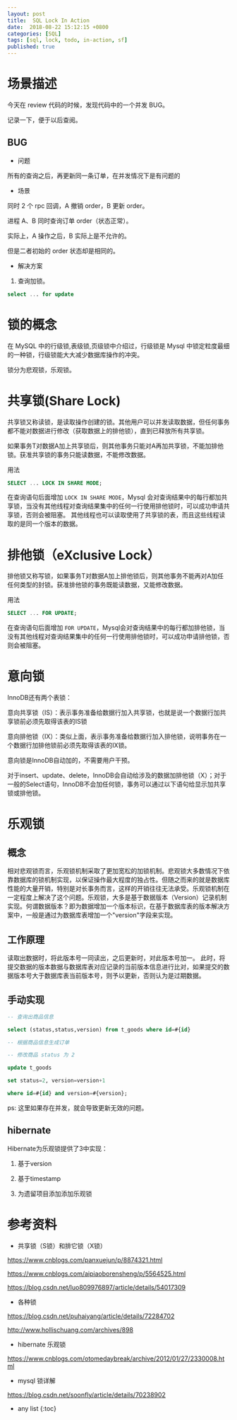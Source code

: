 ```yaml
---
layout: post
title:  SQL Lock In Action
date:  2018-08-22 15:12:15 +0800
categories: [SQL]
tags: [sql, lock, todo, in-action, sf]
published: true
---
```


# 场景描述

今天在 review 代码的时候，发现代码中的一个并发 BUG。

记录一下，便于以后查阅。

## BUG

- 问题

所有的查询之后，再更新同一条订单，在并发情况下是有问题的

- 场景

同时 2 个 rpc 回调，A 撤销 order，B 更新 order。

进程 A、B 同时查询订单 order（状态正常）。

实际上，A 操作之后，B 实际上是不允许的。

但是二者初始的 order 状态却是相同的。

- 解决方案

1. 查询加锁。

```sql
select ... for update
```

# 锁的概念

在 MySQL 中的行级锁,表级锁,页级锁中介绍过，行级锁是 Mysql 中锁定粒度最细的一种锁，行级锁能大大减少数据库操作的冲突。

锁分为悲观锁，乐观锁。

# 共享锁(Share Lock)

共享锁又称读锁，是读取操作创建的锁。其他用户可以并发读取数据，但任何事务都不能对数据进行修改（获取数据上的排他锁），直到已释放所有共享锁。

如果事务T对数据A加上共享锁后，则其他事务只能对A再加共享锁，不能加排他锁。获准共享锁的事务只能读数据，不能修改数据。

用法

```sql
SELECT ... LOCK IN SHARE MODE;
```

在查询语句后面增加 `LOCK IN SHARE MODE`，Mysql 会对查询结果中的每行都加共享锁，当没有其他线程对查询结果集中的任何一行使用排他锁时，可以成功申请共享锁，否则会被阻塞。
其他线程也可以读取使用了共享锁的表，而且这些线程读取的是同一个版本的数据。


# 排他锁（eXclusive Lock）

排他锁又称写锁，如果事务T对数据A加上排他锁后，则其他事务不能再对A加任任何类型的封锁。获准排他锁的事务既能读数据，又能修改数据。

用法

```sql
SELECT ... FOR UPDATE;
```

在查询语句后面增加 `FOR UPDATE`，Mysql会对查询结果中的每行都加排他锁，当没有其他线程对查询结果集中的任何一行使用排他锁时，可以成功申请排他锁，否则会被阻塞。


# 意向锁

InnoDB还有两个表锁：

意向共享锁（IS）：表示事务准备给数据行加入共享锁，也就是说一个数据行加共享锁前必须先取得该表的IS锁

意向排他锁（IX）：类似上面，表示事务准备给数据行加入排他锁，说明事务在一个数据行加排他锁前必须先取得该表的IX锁。

意向锁是InnoDB自动加的，不需要用户干预。

对于insert、update、delete，InnoDB会自动给涉及的数据加排他锁（X）；对于一般的Select语句，InnoDB不会加任何锁，事务可以通过以下语句给显示加共享锁或排他锁。

# 乐观锁

## 概念

相对悲观锁而言，乐观锁机制采取了更加宽松的加锁机制。悲观锁大多数情况下依靠数据库的锁机制实现，以保证操作最大程度的独占性。但随之而来的就是数据库性能的大量开销，特别是对长事务而言，这样的开销往往无法承受。乐观锁机制在一定程度上解决了这个问题。乐观锁，大多是基于数据版本（Version）记录机制实现。何谓数据版本？即为数据增加一个版本标识，在基于数据库表的版本解决方案中，一般是通过为数据库表增加一个"version"字段来实现。

## 工作原理

读取出数据时，将此版本号一同读出，之后更新时，对此版本号加一。
此时，将提交数据的版本数据与数据库表对应记录的当前版本信息进行比对，如果提交的数据版本号大于数据库表当前版本号，则予以更新，否则认为是过期数据。

## 手动实现

```sql
-- 查询出商品信息

select (status,status,version) from t_goods where id=#{id}

-- 根据商品信息生成订单

-- 修改商品 status 为 2

update t_goods 

set status=2, version=version+1

where id=#{id} and version=#{version};
```

ps: 这里如果存在并发，就会导致更新无效的问题。

## hibernate

Hibernate为乐观锁提供了3中实现：

1. 基于version

2. 基于timestamp

3. 为遗留项目添加添加乐观锁 


# 参考资料

- 共享锁（S锁）和排它锁（X锁）

https://www.cnblogs.com/panxuejun/p/8874321.html

https://www.cnblogs.com/aipiaoborensheng/p/5564525.html

https://blog.csdn.net/luo809976897/article/details/54017309

- 各种锁

https://blog.csdn.net/puhaiyang/article/details/72284702

http://www.hollischuang.com/archives/898

- hibernate 乐观锁

https://www.cnblogs.com/otomedaybreak/archive/2012/01/27/2330008.html


- mysql 锁详解

https://blog.csdn.net/soonfly/article/details/70238902

* any list
{:toc}